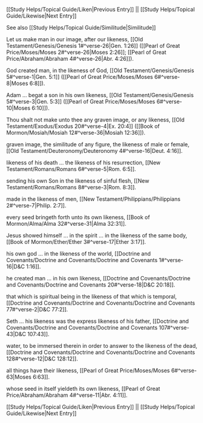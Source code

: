 [[Study Helps/Topical Guide/Liken|Previous Entry]]  ||  [[Study Helps/Topical Guide/Likewise|Next Entry]]

 See also [[Study Helps/Topical Guide/Similitude|Similitude]]

 Let us make man in our image, after our likeness, [[Old Testament/Genesis/Genesis 1#^verse-26|Gen. 1:26]] ([[Pearl of Great Price/Moses/Moses 2#^verse-26|Moses 2:26]]; [[Pearl of Great Price/Abraham/Abraham 4#^verse-26|Abr. 4:26]]).

 God created man, in the likeness of God, [[Old Testament/Genesis/Genesis 5#^verse-1|Gen. 5:1]] ([[Pearl of Great Price/Moses/Moses 6#^verse-8|Moses 6:8]]).

 Adam ... begat a son in his own likeness, [[Old Testament/Genesis/Genesis 5#^verse-3|Gen. 5:3]] ([[Pearl of Great Price/Moses/Moses 6#^verse-10|Moses 6:10]]).

 Thou shalt not make unto thee any graven image, or any likeness, [[Old Testament/Exodus/Exodus 20#^verse-4|Ex. 20:4]] ([[Book of Mormon/Mosiah/Mosiah 12#^verse-36|Mosiah 12:36]]).

 graven image, the similitude of any figure, the likeness of male or female, [[Old Testament/Deuteronomy/Deuteronomy 4#^verse-16|Deut. 4:16]].

 likeness of his death ... the likeness of his resurrection, [[New Testament/Romans/Romans 6#^verse-5|Rom. 6:5]].

 sending his own Son in the likeness of sinful flesh, [[New Testament/Romans/Romans 8#^verse-3|Rom. 8:3]].

 made in the likeness of men, [[New Testament/Philippians/Philippians 2#^verse-7|Philip. 2:7]].

 every seed bringeth forth unto its own likeness, [[Book of Mormon/Alma/Alma 32#^verse-31|Alma 32:31]].

 Jesus showed himself ... in the spirit ... in the likeness of the same body, [[Book of Mormon/Ether/Ether 3#^verse-17|Ether 3:17]].

 his own god ... in the likeness of the world, [[Doctrine and Covenants/Doctrine and Covenants/Doctrine and Covenants 1#^verse-16|D&C 1:16]].

 he created man ... in his own likeness, [[Doctrine and Covenants/Doctrine and Covenants/Doctrine and Covenants 20#^verse-18|D&C 20:18]].

 that which is spiritual being in the likeness of that which is temporal, [[Doctrine and Covenants/Doctrine and Covenants/Doctrine and Covenants 77#^verse-2|D&C 77:2]].

 Seth ... his likeness was the express likeness of his father, [[Doctrine and Covenants/Doctrine and Covenants/Doctrine and Covenants 107#^verse-43|D&C 107:43]].

 water, to be immersed therein in order to answer to the likeness of the dead, [[Doctrine and Covenants/Doctrine and Covenants/Doctrine and Covenants 128#^verse-12|D&C 128:12]].

 all things have their likeness, [[Pearl of Great Price/Moses/Moses 6#^verse-63|Moses 6:63]].

 whose seed in itself yieldeth its own likeness, [[Pearl of Great Price/Abraham/Abraham 4#^verse-11|Abr. 4:11]].

[[Study Helps/Topical Guide/Liken|Previous Entry]]  ||  [[Study Helps/Topical Guide/Likewise|Next Entry]]